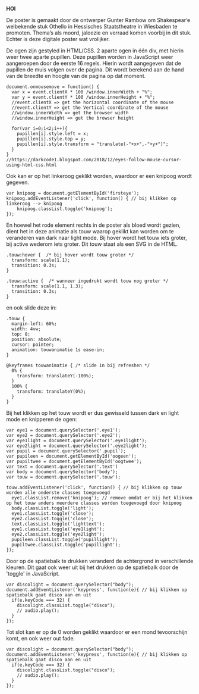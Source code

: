 **HOI**

De poster is gemaakt door de ontwerper Gunter Rambow om Shakespear’e welbekende stuk Othello in Hessisches Staatstheatre in Wiesbaden te promoten. Thema’s als moord, jaloezie en verraad komen voorbij in dit stuk. Echter is deze digitale poster wat vrolijker.

De ogen zijn gestyled in HTML/CSS. 2 aparte ogen in één div, met hierin weer twee aparte pupillen. Deze pupillen worden in JavaScript weer aangeroepen door de eerste 16 regels. Hierin wordt aangegeven dat de pupillen de muis volgen over de pagina. Dit wordt berekend aan de hand van de breedte en hoogte van de pagina op dat moment. 

```var pupillen = document.getElementsByClassName('pupil');
document.onmousemove = function() {
  var x = event.clientX * 100 /window.innerWidth + "%";
  var y = event.clientY * 100 /window.innerHeight + "%";
  //event.clientX => get the horizontal coordinate of the mouse
  //event.clientY => get the Vertical coordinate of the mouse
  //window.innerWidth => get the browser width
  //window.innerHeight => get the browser height

  for(var i=0;i<2;i++){
    pupillen[i].style.left = x;
    pupillen[i].style.top = y;
    pupillen[i].style.transform = "translate(-"+x+",-"+y+")";
  }
}
//https://darkcode1.blogspot.com/2018/12/eyes-follow-mouse-cursor-using-html-css.html
```

Ook kan er op het linkeroog geklikt worden, waardoor er een knipoog wordt gegeven.
```
var knipoog = document.getElementById('firsteye');
knipoog.addEventListener('click', function() { // bij klikken op linkeroog --> knipoog
    knipoog.classList.toggle('knipoog');
});
```

En hoewel het rode element rechts in de poster als bloed wordt gezien, dient het in deze animatie als touw waarop geklikt kan worden om te veranderen van dark naar light mode. Bij hover wordt het touw iets groter, bij active wederom iets groter. Dit touw staat als een SVG in de HTML.

```
.touw:hover {  /* bij hover wordt touw groter */
  transform: scale(1.1);
  transition: 0.3s;
}

.touw:active {  /* wanneer ingedrukt wordt touw nog groter */
  transform: scale(1.1, 1.3);
  transition: 0.3s;
}
```
en ook slide deze in:
```
.touw {
  margin-left: 60%;
  width: 4vw;
  top: 0;
  position: absolute;
  cursor: pointer;
  animation: touwanimatie 1s ease-in;
}

@keyframes touwanimatie { /* slide in bij refreshen */
  0% {
    transform: translateY(-100%);
  }
  100% {
    transform: translateY(0%);
  }
}
```

Bij het klikken op het touw wordt er dus gewisseld tussen dark en light mode en knipperen de ogen:
```
var eye1 = document.querySelector('.eye1');
var eye2 = document.querySelector('.eye2');
var eye1light = document.querySelector('.eye1light');
var eye2light = document.querySelector('.eye2light');
var pupil = document.querySelector('.pupil');
var pupileen = document.getElementById('oogeen');
var pupiltwee = document.getElementById('oogtwee');
var text = document.querySelector('.text')
var body = document.querySelector('body');
var touw = document.querySelector('.touw');

touw.addEventListener('click', function() { // bij klikken op touw worden alle onderste classes toegevoegd
  eye1.classList.remove('knipoog'); // remove omdat er bij het klikken op het touw anders meerdere classes worden toegevoegd door knipoog
  body.classList.toggle('light');
  eye1.classList.toggle('close');
  eye2.classList.toggle('close');
  text.classList.toggle('lighttext');
  eye1.classList.toggle('eye1light');
  eye2.classList.toggle('eye2light');
  pupileen.classList.toggle('pupillight');
  pupiltwee.classList.toggle('pupillight');
});
```

Door op de spatiebalk te drukken veranderd de achtergrond in verschillende kleuren. Dit gaat ook weer uit bij het drukken op de spatiebalk door de 'toggle' in JavaScript.
```
var discolight = document.querySelector("body");
document.addEventListener('keypress', function(e){ // bij klikken op spatiebalk gaat disco aan en uit
  if(e.keyCode === 32) {
    discolight.classList.toggle("disco");
    // audio.play();
  }
});
```

Tot slot kan er op de 0 worden geklikt waardoor er een mond tevoorschijn komt, en ook weer out fade.
```
var discolight = document.querySelector("body");
document.addEventListener('keypress', function(e){ // bij klikken op spatiebalk gaat disco aan en uit
  if(e.keyCode === 32) {
    discolight.classList.toggle("disco");
    // audio.play();
  }
});
```



